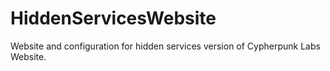 # HiddenServicesWebsite
Website and configuration for hidden services version of Cypherpunk Labs Website. 
